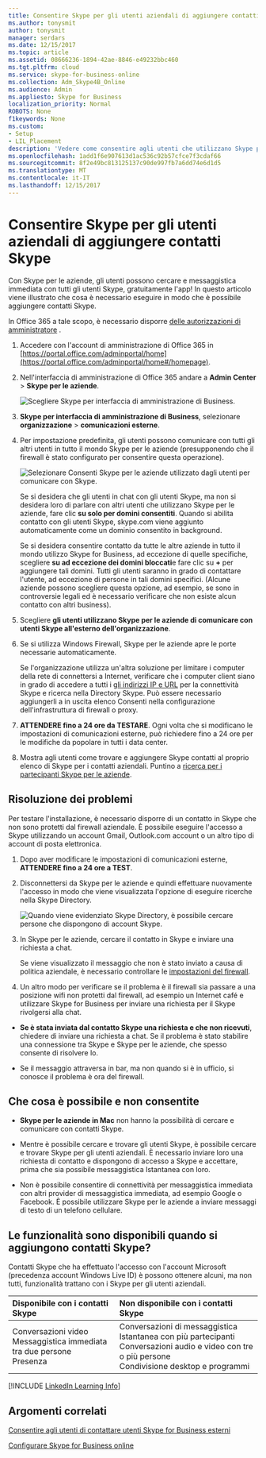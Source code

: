 ```yaml
---
title: Consentire Skype per gli utenti aziendali di aggiungere contatti Skype
ms.author: tonysmit
author: tonysmit
manager: serdars
ms.date: 12/15/2017
ms.topic: article
ms.assetid: 08666236-1894-42ae-8846-e49232bbc460
ms.tgt.pltfrm: cloud
ms.service: skype-for-business-online
ms.collection: Adm_Skype4B_Online
ms.audience: Admin
ms.appliesto: Skype for Business
localization_priority: Normal
ROBOTS: None
f1keywords: None
ms.custom:
- Setup
- LIL_Placement
description: 'Vedere come consentire agli utenti che utilizzano Skype per contatto commerciale Skype per gli utenti aziendali di all''esterno dell''organizzazione e aggiungerli all''elenco dei contatti. '
ms.openlocfilehash: 1add1f6e907613d1ac536c92b57cfce7f3cdaf66
ms.sourcegitcommit: 8f2e49bc813125137c90de997fb7a6dd74e6d1d5
ms.translationtype: MT
ms.contentlocale: it-IT
ms.lasthandoff: 12/15/2017
---
```

# <a name="let-skype-for-business-users-add-skype-contacts"></a>Consentire Skype per gli utenti aziendali di aggiungere contatti Skype

Con Skype per le aziende, gli utenti possono cercare e messaggistica immediata con tutti gli utenti Skype, gratuitamente l'app! In questo articolo viene illustrato che cosa è necessario eseguire in modo che è possibile aggiungere contatti Skype. 
  
In Office 365 a tale scopo, è necessario disporre [delle autorizzazioni di amministratore](https://support.office.com/en-us/article/da585eea-f576-4f55-a1e0-87090b6aaa9d?ui=en-US&rs=en-US&ad=US) .
  
1. Accedere con l'account di amministrazione di Office 365 in [https://portal.office.com/adminportal/home](https://portal.office.com/adminportal/home#/homepage).
    
2. Nell'interfaccia di amministrazione di Office 365 andare a **Admin Center** > **Skype per le aziende**. 
    
    ![Scegliere Skype per interfaccia di amministrazione di Business.](../images/376a7a45-e6e3-4716-be09-d2f294d885a2.png)
  
3. **Skype per interfaccia di amministrazione di Business**, selezionare **organizzazione** > **comunicazioni esterne**. 
    
4. Per impostazione predefinita, gli utenti possono comunicare con tutti gli altri utenti in tutto il mondo Skype per le aziende (presupponendo che il firewall è stato configurato per consentire questa operazione). 
    
    ![Selezionare Consenti Skype per le aziende utilizzato dagli utenti per comunicare con Skype.](../images/333789f8-2ea6-4bbd-805b-18130f427999.png)
  
    Se si desidera che gli utenti in chat con gli utenti Skype, ma non si desidera loro di parlare con altri utenti che utilizzano Skype per le aziende, fare clic **su solo per domini consentiti**. Quando si abilita contatto con gli utenti Skype, skype.com viene aggiunto automaticamente come un dominio consentito in background. 
    
    Se si desidera consentire contatto da tutte le altre aziende in tutto il mondo utilizzo Skype for Business, ad eccezione di quelle specifiche, scegliere **su ad eccezione dei domini bloccati**e fare clic su **+** per aggiungere tali domini. Tutti gli utenti saranno in grado di contattare l'utente, ad eccezione di persone in tali domini specifici. (Alcune aziende possono scegliere questa opzione, ad esempio, se sono in controversie legali ed è necessario verificare che non esiste alcun contatto con altri business).
    
5. Scegliere **gli utenti utilizzano Skype per le aziende di comunicare con utenti Skype all'esterno dell'organizzazione**. 
    
6.  Se si utilizza Windows Firewall, Skype per le aziende apre le porte necessarie automaticamente.
    
    Se l'organizzazione utilizza un'altra soluzione per limitare i computer della rete di connettersi a Internet, verificare che i computer client siano in grado di accedere a tutti i [gli indirizzi IP e URL](https://support.office.com/en-us/article/8548a211-3fe7-47cb-abb1-355ea5aa88a2) per la connettività Skype e ricerca nella Directory Skype. Può essere necessario aggiungerli a in uscita elenco Consenti nella configurazione dell'infrastruttura di firewall o proxy.
    
7. **ATTENDERE fino a 24 ore da TESTARE**. Ogni volta che si modificano le impostazioni di comunicazioni esterne, può richiedere fino a 24 ore per le modifiche da popolare in tutti i data center.
    
8. Mostra agli utenti come trovare e aggiungere Skype contatti al proprio elenco di Skype per i contatti aziendali. Puntino a [ricerca per i partecipanti Skype per le aziende](https://support.office.com/en-us/article/b12500ef-e37f-4d22-aade-c11277e53f19).
    
## <a name="test-and-troubleshoot"></a>Risoluzione dei problemi

Per testare l'installazione, è necessario disporre di un contatto in Skype che non sono protetti dal firewall aziendale. È possibile eseguire l'accesso a Skype utilizzando un account Gmail, Outlook.com account o un altro tipo di account di posta elettronica.
  
1. Dopo aver modificare le impostazioni di comunicazioni esterne, **ATTENDERE fino a 24 ore a TEST**.
    
2. Disconnettersi da Skype per le aziende e quindi effettuare nuovamente l'accesso in modo che viene visualizzata l'opzione di eseguire ricerche nella Skype Directory. 
    
    ![Quando viene evidenziato Skype Directory, è possibile cercare persone che dispongono di account Skype.](../images/76ee9fab-1ac3-4f4a-9569-f5f2606dbb7a.png)
  
3. In Skype per le aziende, cercare il contatto in Skype e inviare una richiesta a chat. 
    
    Se viene visualizzato il messaggio che non è stato inviato a causa di politica aziendale, è necessario controllare le [impostazioni del firewall](https://support.office.com/en-us/article/8548a211-3fe7-47cb-abb1-355ea5aa88a2). 
    
4. Un altro modo per verificare se il problema è il firewall sia passare a una posizione wifi non protetti dal firewall, ad esempio un Internet café e utilizzare Skype for Business per inviare una richiesta per il Skype rivolgersi alla chat. 
    
  - **Se è stata inviata dal contatto Skype una richiesta e che non ricevuti**, chiedere di inviare una richiesta a chat. Se il problema è stato stabilire una connessione tra Skype e Skype per le aziende, che spesso consente di risolvere lo.
    
  - Se il messaggio attraversa in bar, ma non quando si è in ufficio, si conosce il problema è ora del firewall. 
    
## <a name="what-you-can-and-cant-do"></a>Che cosa è possibile e non consentite

- **Skype per le aziende in Mac** non hanno la possibilità di cercare e comunicare con contatti Skype.
    
- Mentre è possibile cercare e trovare gli utenti Skype, è possibile cercare e trovare Skype per gli utenti aziendali. È necessario inviare loro una richiesta di contatto e dispongono di accesso a Skype e accettare, prima che sia possibile messaggistica Istantanea con loro. 
    
- Non è possibile consentire di connettività per messaggistica immediata con altri provider di messaggistica immediata, ad esempio Google o Facebook. È possibile utilizzare Skype per le aziende a inviare messaggi di testo di un telefono cellulare.
    
## <a name="what-features-are-available-when-adding-skype-contacts"></a>Le funzionalità sono disponibili quando si aggiungono contatti Skype?

Contatti Skype che ha effettuato l'accesso con l'account Microsoft (precedenza account Windows Live ID) è possono ottenere alcuni, ma non tutti, funzionalità trattano con i Skype per gli utenti aziendali.
  
|**Disponibile con i contatti Skype**|**Non disponibile con i contatti Skype**|
|:-----|:-----|
| Conversazioni video <br/>  Messaggistica immediata tra due persone <br/>  Presenza <br/> | Conversazioni di messaggistica Istantanea con più partecipanti <br/>  Conversazioni audio e video con tre o più persone <br/>  Condivisione desktop e programmi <br/> |
   
[!INCLUDE [LinkedIn Learning Info](../common/office/linkedin-learning-info.md)]
   
## <a name="related-topics"></a>Argomenti correlati

[Consentire agli utenti di contattare utenti Skype for Business esterni](allow-users-to-contact-external-skype-for-business-users.md)
  
[Configurare Skype for Business online](set-up-skype-for-business-online.md)

